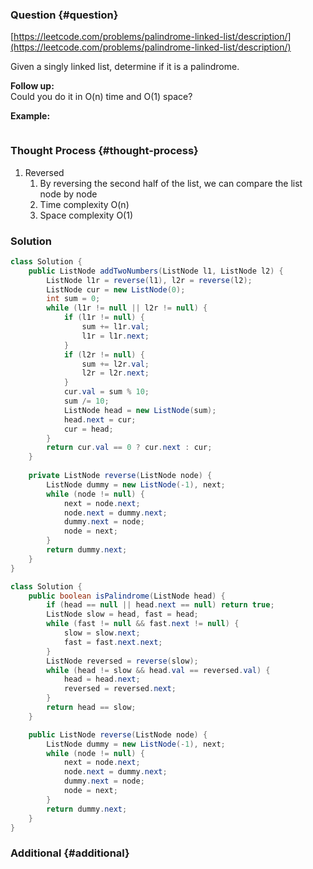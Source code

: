 ### Question {#question}

[https://leetcode.com/problems/palindrome-linked-list/description/](https://leetcode.com/problems/palindrome-linked-list/description/)

Given a singly linked list, determine if it is a palindrome.

**Follow up:**  
Could you do it in O\(n\) time and O\(1\) space?

**Example:**

```

```

### Thought Process {#thought-process}

1. Reversed
   1. By reversing the second half of the list, we can compare the list node by node
   2. Time complexity O\(n\)
   3. Space complexity O\(1\)

### Solution

```java
class Solution {
    public ListNode addTwoNumbers(ListNode l1, ListNode l2) {
        ListNode l1r = reverse(l1), l2r = reverse(l2);
        ListNode cur = new ListNode(0);
        int sum = 0;
        while (l1r != null || l2r != null) {
            if (l1r != null) {
                sum += l1r.val;
                l1r = l1r.next;
            }
            if (l2r != null) {
                sum += l2r.val;
                l2r = l2r.next;
            }
            cur.val = sum % 10;
            sum /= 10;
            ListNode head = new ListNode(sum);
            head.next = cur;
            cur = head;
        }
        return cur.val == 0 ? cur.next : cur;
    }
    
    private ListNode reverse(ListNode node) {
        ListNode dummy = new ListNode(-1), next;
        while (node != null) {
            next = node.next;
            node.next = dummy.next;
            dummy.next = node;
            node = next;
        }
        return dummy.next;
    }
}
```

```java
class Solution {
    public boolean isPalindrome(ListNode head) {
        if (head == null || head.next == null) return true;
        ListNode slow = head, fast = head;
        while (fast != null && fast.next != null) {
            slow = slow.next;
            fast = fast.next.next;
        }
        ListNode reversed = reverse(slow);
        while (head != slow && head.val == reversed.val) {
            head = head.next;
            reversed = reversed.next;
        }
        return head == slow;
    }

    public ListNode reverse(ListNode node) {
        ListNode dummy = new ListNode(-1), next;
        while (node != null) {
            next = node.next;
            node.next = dummy.next;
            dummy.next = node;
            node = next;
        }
        return dummy.next;
    }
}
```

### Additional {#additional}



